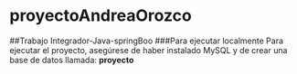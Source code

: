 # proyectoAndreaOrozco
##Trabajo Integrador-Java-springBoo
###Para ejecutar localmente
Para ejecutar el proyecto, asegúrese de haber instalado MySQL y de crear una base de datos llamada: **proyecto**

